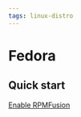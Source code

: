 ```yaml
---
tags: linux-distro
---
```

# Fedora
## Quick start
[Enable RPMFusion](https://docs.fedoraproject.org/en-US/quick-docs/setup_rpmfusion/)